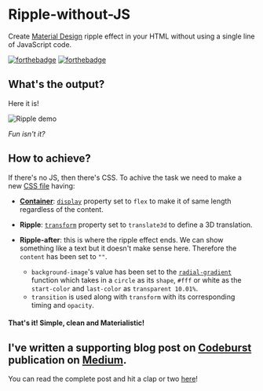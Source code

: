 # Ripple-without-JS
Create [Material Design](https://material.io/) ripple effect in your HTML without using a single line of JavaScript code.

[![forthebadge](https://forthebadge.com/images/badges/validated-html5.svg)](https://forthebadge.com) [![forthebadge](https://forthebadge.com/images/badges/uses-css.svg)](https://forthebadge.com)


## What's the output?
Here it is!

![Ripple demo](https://raw.githubusercontent.com/Kvaibhav01/Ripple-without-JS/master/demo.gif)

_Fun isn't it?_

## How to achieve?
If there's no JS, then there's CSS. To achive the task we need to make a new [CSS file](https://github.com/Kvaibhav01/Ripple-without-JS/blob/master/demo/style.css) having:

- **[Container](https://www.w3schools.com/w3css/w3css_containers.asp)**: [`display`](https://www.w3schools.com/cssref/pr_class_display.asp) property set to `flex` to make it of same length regardless of the content.
  
- **Ripple**: [`transform`](https://www.w3schools.com/cssref/css3_pr_transform.asp) property set to `translate3d` to define a 3D translation.

- **Ripple-after**: this is where the ripple effect ends. We can show something like a text but it doesn't make sense here. Therefore the `content` has been set to `""`.
  - `background-image`'s value has been set to the [`radial-gradient`](https://www.w3schools.com/cssref/func_radial-gradient.asp) function which takes in a `circle` as its `shape`, `#fff` or white as the `start-color` and `last-color` as `transparent 10.01%`.
  - `transition` is used along with `transform` with its corresponding timing and `opacity`.
  
#### That's it! Simple, clean and Materialistic!  
  
## I've written a supporting blog post on  [Codeburst](https://codeburst.io/) publication on [Medium](https://medium.com/). 

You can read the complete post and hit a clap or two [here](https://codeburst.io/create-a-material-design-ripple-effect-without-js-9d3cbee25b3e)!
